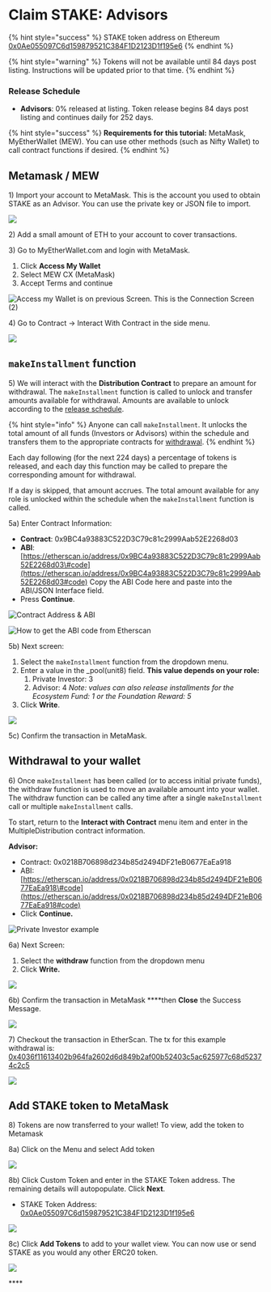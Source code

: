 # Claim STAKE: Advisors

{% hint style="success" %}
STAKE token address on Ethereum [0x0Ae055097C6d159879521C384F1D2123D1f195e6](https://etherscan.io/token/0x0Ae055097C6d159879521C384F1D2123D1f195e6)
{% endhint %}

{% hint style="warning" %}
Tokens will not be available until 84 days post listing. Instructions will be updated prior to that time.
{% endhint %}

### Release Schedule

* **Advisors**: 0% released at listing. Token release begins 84 days post listing and continues daily for 252 days.

{% hint style="success" %}
**Requirements for this tutorial:** MetaMask, MyEtherWallet \(MEW\). You can use other methods \(such as Nifty Wallet\) to call contract functions if desired.
{% endhint %}

## Metamask / MEW

1\) Import your account to MetaMask. This is the account you used to obtain STAKE as an Advisor. You can use the private key or JSON file to import.

![](../../../.gitbook/assets/mm1.png)

2\) Add a small amount of ETH to your account to cover transactions.

3\) Go to MyEtherWallet.com and login with MetaMask. 

1. Click **Access My Wallet**
2. Select MEW CX \(MetaMask\)
3. Accept Terms and continue

![Access my Wallet is on previous Screen. This is the Connection Screen \(2\)](../../../.gitbook/assets/access-wallet.png)

4\) Go to Contract -&gt; Interact With Contract in the side menu.

![](../../../.gitbook/assets/interact-w.png)

## **`makeInstallment` function**

5\) We will interact with the **Distribution Contract** to prepare an amount for withdrawal. The `makeInstallment` function is called to unlock and transfer amounts available for withdrawal. Amounts are available to unlock according to the [release schedule](../stake-token-distribution/token-release-schedule.md). 

{% hint style="info" %}
Anyone can call `makeInstallment`. It unlocks the total amount of all funds \(Investors or Advisors\) within the schedule and transfers them to the appropriate contracts for [withdrawal](claiming-stake-tokens.md#withdrawal-to-your-wallet).
{% endhint %}

Each day following \(for the next 224 days\) a percentage of tokens is released, and each day this function may be called to prepare the corresponding amount for withdrawal.

If a day is skipped, that amount accrues. The total amount available for any role is unlocked within the schedule when the `makeInstallment` function is called.

5a\) Enter Contract Information:

* **Contract**: 0x9BC4a93883C522D3C79c81c2999Aab52E2268d03
* **ABI**: [https://etherscan.io/address/0x9BC4a93883C522D3C79c81c2999Aab52E2268d03\#code](https://etherscan.io/address/0x9BC4a93883C522D3C79c81c2999Aab52E2268d03#code)  Copy the ABI Code here and paste into the ABI/JSON Interface field. 
* Press **Continue**.

![Contract Address &amp; ABI](../../../.gitbook/assets/continue-5.png)

![How to get the ABI code from Etherscan](../../../.gitbook/assets/etherscan-abi.png)

5b\) Next screen:

1. Select the `makeInstallment` function from the dropdown menu. 
2. Enter a value in the \_pool\(unit8\) field. **This value depends on your role:**
   1. Private Investor: 3
   2. Advisor: 4 _Note: values can also release installments for the Ecosystem Fund: 1 or the Foundation Reward: 5_
3. Click **Write**.

![](../../../.gitbook/assets/makeinstallment.png)

5c\) Confirm the transaction in MetaMask. 

## **Withdrawal to your wallet**

6\)  Once `makeInstallment` has been called \(or to access initial private funds\), the withdraw function is used to move an available amount into your wallet. The withdraw function can be called any time after a single `makeInstallment` call or multiple `makeInstallment` calls. 

To start, return to the **Interact with Contract** menu item and enter in the MultipleDistribution contract information. 

**Advisor:**

* Contract: 0x0218B706898d234b85d2494DF21eB0677EaEa918
* ABI: [https://etherscan.io/address/0x0218B706898d234b85d2494DF21eB0677EaEa918\#code](https://etherscan.io/address/0x0218B706898d234b85d2494DF21eB0677EaEa918#code)
* Click **Continue.**

![Private Investor example](../../../.gitbook/assets/contractw1.png)

6a\) Next Screen:

1. Select the **withdraw** function from the dropdown menu
2. Click **Write.**

![](../../../.gitbook/assets/contract-withdraw.png)

6b\) Confirm the transaction in MetaMask ****then **Close** the Success Message.

![](../../../.gitbook/assets/contract-w3.png)

7\) Checkout the transaction in EtherScan. The tx for this example withdrawal is:  [0x4036f11613402b964fa2602d6d849b2af00b52403c5ac625977c68d52374c2c5](https://kovan.etherscan.io/tx/0x4036f11613402b964fa2602d6d849b2af00b52403c5ac625977c68d52374c2c5)

![](../../../.gitbook/assets/kovan-transaction-deets%20%281%29.png)

## Add STAKE token to MetaMask

8\) Tokens are now transferred to your wallet! To view, add the token to Metamask

8a\) Click on the Menu and select Add token

![](../../../.gitbook/assets/mmk1.png)

8b\)  Click Custom Token and enter in the STAKE Token address. The remaining details will autopopulate. Click **Next**.  

* STAKE Token Address: [0x0Ae055097C6d159879521C384F1D2123D1f195e6](https://etherscan.io/token/0x0Ae055097C6d159879521C384F1D2123D1f195e6)

![](../../../.gitbook/assets/mmk2.png)

8c\) Click **Add Tokens** to add to your wallet view.  You can now use or send STAKE as you would any other ERC20 token.

![](../../../.gitbook/assets/mmk3.png)

  




\*\*\*\*





